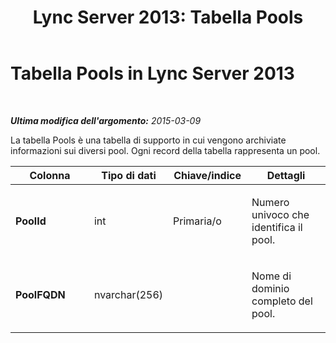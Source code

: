 ﻿---
title: 'Lync Server 2013: Tabella Pools'
TOCTitle: Tabella Pools
ms:assetid: e0632b8d-e23a-4365-8a7a-6ca0957a46a9
ms:mtpsurl: https://technet.microsoft.com/it-it/library/Gg398991(v=OCS.15)
ms:contentKeyID: 49302228
ms.date: 08/24/2015
mtps_version: v=OCS.15
ms.translationtype: HT
---

# Tabella Pools in Lync Server 2013

 

_**Ultima modifica dell'argomento:** 2015-03-09_

La tabella Pools è una tabella di supporto in cui vengono archiviate informazioni sui diversi pool. Ogni record della tabella rappresenta un pool.


<table>
<colgroup>
<col style="width: 25%" />
<col style="width: 25%" />
<col style="width: 25%" />
<col style="width: 25%" />
</colgroup>
<thead>
<tr class="header">
<th>Colonna</th>
<th>Tipo di dati</th>
<th>Chiave/indice</th>
<th>Dettagli</th>
</tr>
</thead>
<tbody>
<tr class="odd">
<td><p><strong>PoolId</strong></p></td>
<td><p>int</p></td>
<td><p>Primaria/o</p></td>
<td><p>Numero univoco che identifica il pool.</p></td>
</tr>
<tr class="even">
<td><p><strong>PoolFQDN</strong></p></td>
<td><p>nvarchar(256)</p></td>
<td><p> </p></td>
<td><p>Nome di dominio completo del pool.</p></td>
</tr>
</tbody>
</table>

